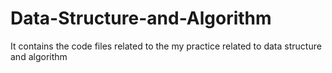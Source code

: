 # Data-Structure-and-Algorithm
It contains the code files related to the my practice related to data structure and algorithm
